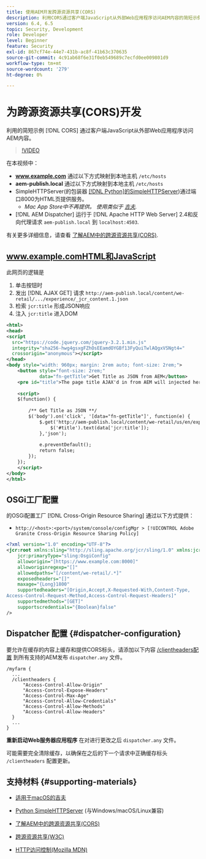 ```yaml
---
title: 使用AEM开发跨源资源共享(CORS)
description: 利用CORS通过客户端JavaScript从外部Web应用程序访问AEM内容的简短示例。
version: 6.4, 6.5
topic: Security, Development
role: Developer
level: Beginner
feature: Security
exl-id: 867cf74e-44e7-431b-ac8f-41b63c370635
source-git-commit: 4c91ab68f6e31f0eb549689c7ecfd0ee009801d9
workflow-type: tm+mt
source-wordcount: '279'
ht-degree: 0%

---
```


# 为跨源资源共享(CORS)开发

利用的简短示例 [!DNL CORS] 通过客户端JavaScript从外部Web应用程序访问AEM内容。

>[!VIDEO](https://video.tv.adobe.com/v/18837?quality=12&learn=on)

在本视频中：

* **www.example.com** 通过以下方式映射到本地主机 `/etc/hosts`
* **aem-publish.local** 通过以下方式映射到本地主机 `/etc/hosts`
* SimpleHTTPServer(的包装器 [[!DNL Python]的SimpleHTTPServer](https://docs.python.org/2/library/simplehttpserver.html))通过端口8000为HTML页提供服务。
   * _Mac App Store中不再提供。 使用类似于 [吉夫](https://apps.apple.com/us/app/jeeves-local-http-server/id980824182?mt=12)._
* [!DNL AEM Dispatcher] 运行于 [!DNL Apache HTTP Web Server] 2.4和反向代理请求 `aem-publish.local` 到 `localhost:4503`.

有关更多详细信息，请查看 [了解AEM中的跨源资源共享(CORS)](./understand-cross-origin-resource-sharing.md).

## www.example.comHTML和JavaScript

此网页的逻辑是

1. 单击按钮时
1. 发出 [!DNL AJAX GET] 请求 `http://aem-publish.local/content/we-retail/.../experience/_jcr_content.1.json`
1. 检索 `jcr:title` 形成JSON响应
1. 注入 `jcr:title` 进入DOM

```xml
<html>
<head>
<script
  src="https://code.jquery.com/jquery-3.2.1.min.js"
  integrity="sha256-hwg4gsxgFZhOsEEamdOYGBf13FyQuiTwlAQgxVSNgt4="
  crossorigin="anonymous"></script>   
</head>
<body style="width: 960px; margin: 2rem auto; font-size: 2rem;">
    <button style="font-size: 2rem;"
            data="fn-getTitle">Get Title as JSON from AEM</button>
    <pre id="title">The page title AJAX'd in from AEM will injected here</pre>
    
    <script>
    $(function() { 
        
        /** Get Title as JSON **/
        $('body').on('click', '[data="fn-getTitle"]', function(e) { 
            $.get('http://aem-publish.local/content/we-retail/us/en/experience/_jcr_content.1.json', function(data) {
                $('#title').text(data['jcr:title']);
            },'json');
            
            e.preventDefault();
            return false;
        });
    });
    </script>
</body>
</html>
```

## OSGi工厂配置

的OSGi配置工厂 [!DNL Cross-Origin Resource Sharing] 通过以下方式提供：

* `http://<host>:<port>/system/console/configMgr > [!UICONTROL Adobe Granite Cross-Origin Resource Sharing Policy]`

```xml
<?xml version="1.0" encoding="UTF-8"?>
<jcr:root xmlns:sling="http://sling.apache.org/jcr/sling/1.0" xmlns:jcr="http://www.jcp.org/jcr/1.0"
    jcr:primaryType="sling:OsgiConfig"
    alloworigin="[https://www.example.com:8000]"
    alloworiginregexp="[]"
    allowedpaths="[/content/we-retail/.*]"
    exposedheaders="[]"
    maxage="{Long}1800"
    supportedheaders="[Origin,Accept,X-Requested-With,Content-Type,
Access-Control-Request-Method,Access-Control-Request-Headers]"
    supportedmethods="[GET]"
    supportscredentials="{Boolean}false"
/>
```

## Dispatcher 配置 {#dispatcher-configuration}

要允许在缓存的内容上缓存和提供CORS标头，请添加以下内容 [/clientheaders配置](https://experienceleague.adobe.com/docs/experience-manager-dispatcher/using/configuring/dispatcher-configuration.html?lang=en#specifying-the-http-headers-to-pass-through-clientheaders) 到所有支持的AEM发布 `dispatcher.any` 文件。

```
/myfarm { 
  ...
  /clientheaders {
      "Access-Control-Allow-Origin"
      "Access-Control-Expose-Headers"
      "Access-Control-Max-Age"
      "Access-Control-Allow-Credentials"
      "Access-Control-Allow-Methods"
      "Access-Control-Allow-Headers"
  }
  ...
}
```

**重新启动Web服务器应用程序** 在对进行更改之后 `dispatcher.any` 文件。

可能需要完全清除缓存，以确保在之后的下一个请求中正确缓存标头 `/clientheaders` 配置更新。

## 支持材料 {#supporting-materials}

* [适用于macOS的吉夫](https://apps.apple.com/us/app/jeeves-local-http-server/id980824182?mt=12)
* [Python SimpleHTTPServer](https://docs.python.o:qrg/2/library/simplehttpserver.html) (与Windows/macOS/Linux兼容)

* [了解AEM中的跨源资源共享(CORS)](./understand-cross-origin-resource-sharing.md)
* [跨源资源共享(W3C)](https://www.w3.org/TR/cors/)
* [HTTP访问控制(Mozilla MDN)](https://developer.mozilla.org/en-US/docs/Web/HTTP/Access_control_CORS)
